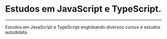 # Estudos em JavaScript e TypeScript.
***
 Estudos em JavaScript e TypeScript englobando diversos cursos e estudos autodidata
